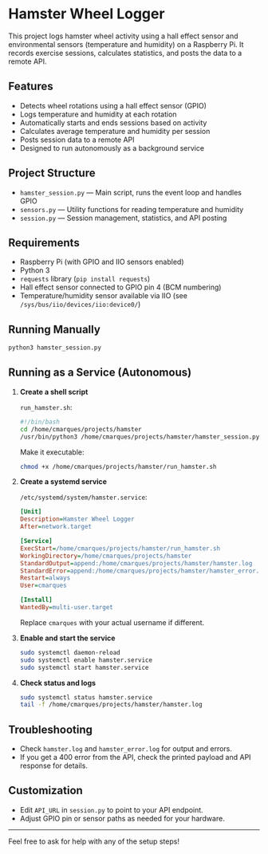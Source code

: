 # Hamster Wheel Logger

This project logs hamster wheel activity using a hall effect sensor and environmental sensors (temperature and humidity) on a Raspberry Pi. It records exercise sessions, calculates statistics, and posts the data to a remote API.

## Features
- Detects wheel rotations using a hall effect sensor (GPIO)
- Logs temperature and humidity at each rotation
- Automatically starts and ends sessions based on activity
- Calculates average temperature and humidity per session
- Posts session data to a remote API
- Designed to run autonomously as a background service

## Project Structure
- `hamster_session.py` — Main script, runs the event loop and handles GPIO
- `sensors.py` — Utility functions for reading temperature and humidity
- `session.py` — Session management, statistics, and API posting

## Requirements
- Raspberry Pi (with GPIO and IIO sensors enabled)
- Python 3
- `requests` library (`pip install requests`)
- Hall effect sensor connected to GPIO pin 4 (BCM numbering)
- Temperature/humidity sensor available via IIO (see `/sys/bus/iio/devices/iio:device0/`)

## Running Manually
```bash
python3 hamster_session.py
```

## Running as a Service (Autonomous)
1. **Create a shell script**

   `run_hamster.sh`:
   ```bash
   #!/bin/bash
   cd /home/cmarques/projects/hamster
   /usr/bin/python3 /home/cmarques/projects/hamster/hamster_session.py
   ```
   Make it executable:
   ```bash
   chmod +x /home/cmarques/projects/hamster/run_hamster.sh
   ```

2. **Create a systemd service**

   `/etc/systemd/system/hamster.service`:
   ```ini
   [Unit]
   Description=Hamster Wheel Logger
   After=network.target

   [Service]
   ExecStart=/home/cmarques/projects/hamster/run_hamster.sh
   WorkingDirectory=/home/cmarques/projects/hamster
   StandardOutput=append:/home/cmarques/projects/hamster/hamster.log
   StandardError=append:/home/cmarques/projects/hamster/hamster_error.log
   Restart=always
   User=cmarques

   [Install]
   WantedBy=multi-user.target
   ```
   Replace `cmarques` with your actual username if different.

3. **Enable and start the service**
   ```bash
   sudo systemctl daemon-reload
   sudo systemctl enable hamster.service
   sudo systemctl start hamster.service
   ```

4. **Check status and logs**
   ```bash
   sudo systemctl status hamster.service
   tail -f /home/cmarques/projects/hamster/hamster.log
   ```

## Troubleshooting
- Check `hamster.log` and `hamster_error.log` for output and errors.
- If you get a 400 error from the API, check the printed payload and API response for details.

## Customization
- Edit `API_URL` in `session.py` to point to your API endpoint.
- Adjust GPIO pin or sensor paths as needed for your hardware.

---

Feel free to ask for help with any of the setup steps!
